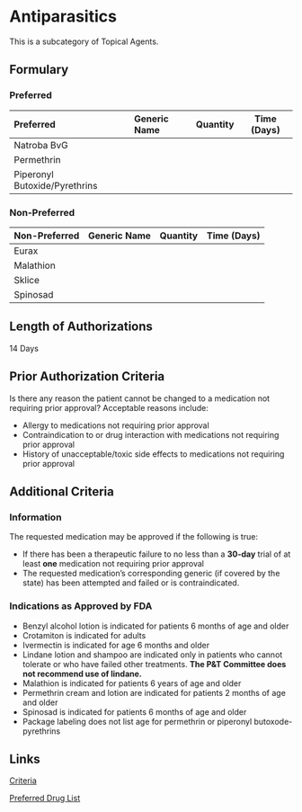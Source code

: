 # Antiparasitics

This is a subcategory of Topical Agents.

## Formulary

### Preferred

| Preferred                     | Generic Name | Quantity | Time (Days) |
| :---------------------------- | :----------- | :------: | :---------: |
| Natroba BvG                   |              |          |             |
| Permethrin                    |              |          |             |
| Piperonyl Butoxide/Pyrethrins |              |          |             |

### Non-Preferred

| Non-Preferred | Generic Name | Quantity | Time (Days) |
| :------------ | :----------- | :------: | :---------: |
| Eurax         |              |          |             |
| Malathion     |              |          |             |
| Sklice        |              |          |             |
| Spinosad      |              |          |             |

## Length of Authorizations

14 Days

## Prior Authorization Criteria

Is there any reason the patient cannot be changed to a medication not requiring prior approval? Acceptable reasons include:

-   Allergy to medications not requiring prior approval
-   Contraindication to or drug interaction with medications not requiring prior approval
-   History of unacceptable/toxic side effects to medications not requiring prior approval

## Additional Criteria
### Information

The requested medication may be approved if the following is true:

-   If there has been a therapeutic failure to no less than a **30-day** trial of at least **one** medication not requiring prior approval
-   The requested medication’s corresponding generic (if covered by the state) has been attempted and failed or is contraindicated.

### Indications as Approved by FDA

-   Benzyl alcohol lotion is indicated for patients 6 months of age and older
-   Crotamiton is indicated for adults
-   Ivermectin is indicated for age 6 months and older
-   Lindane lotion and shampoo are indicated only in patients who cannot tolerate or who have failed other treatments. **The P&T Committee does not recommend use of lindane.**
-   Malathion is indicated for patients 6 years of age and older
-   Permethrin cream and lotion are indicated for patients 2 months of age and older
-   Spinosad is indicated for patients 6 months of age and older
-   Package labeling does not list age for permethrin or piperonyl butoxode-pyrethrins

## Links

[Criteria](https://pharmacy.medicaid.ohio.gov/sites/default/files/20221001_UPDL_Criteria_APPROVED.pdf#page=99)

[Preferred Drug List](https://pharmacy.medicaid.ohio.gov/sites/default/files/20221001_UPDL_APPROVED_.pdf#page=32)
